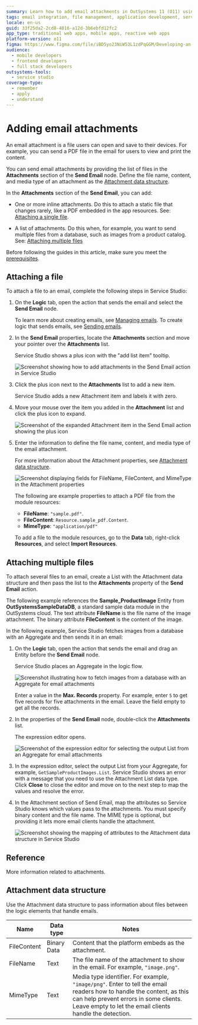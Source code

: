 ```yaml
---
summary: Learn how to add email attachments in OutSystems 11 (O11) using the Send Email node in Service Studio.
tags: email integration, file management, application development, service studio how-to, outsystems development
locale: en-us
guid: 33f25da2-2cd8-4016-a12d-3b6ebfd12fc2
app_type: traditional web apps, mobile apps, reactive web apps
platform-version: o11
figma: https://www.figma.com/file/iBD5yo23NiW53L1zdPqGGM/Developing-an-Application?type=design&node-id=1062%3A13342&mode=design&t=GF97AOUqsRf9tsAh-1
audience:
  - mobile developers
  - frontend developers
  - full stack developers
outsystems-tools:
  - service studio
coverage-type:
  - remember
  - apply
  - understand
---
```


# Adding email attachments

An email attachment is a file users can open and save to their devices. For example, you can send a PDF file in the email for users to view and print the content.

You can send email attachments by providing the list of files in the **Attachments** section of the **Send Email** node. Define the file name, content, and media type of an attachment as the [Attachment data structure](#attachment-data-structure).

In the **Attachments** section of the **Send Email**, you can add:

* One or more inline attachments. Do this to attach a static file that changes rarely, like a PDF embedded in the app resources. See: [Attaching a single file](#attaching-a-single-static-file).

* A list of attachments. Do this when, for example, you want to send multiple files from a database, such as images from a product catalog. See: [Attaching multiple files](#attaching-multiple-files)

<div class="info" markdown="1">

Before following the guides in this article, make sure you meet the [prerequisites](intro.md#prerequisites).

</div>

## Attaching a file

To attach a file to an email, complete the following steps in Service Studio:

1. On the **Logic** tab, open the action that sends the email and select the **Send Email** node. 

    <div class="info" markdown="1">

    To learn more about creating emails, see [Managing emails](managing.md). To create logic that sends emails, see [Sending emails](sending.md).

    </div>

1. In the **Send Email** properties, locate the **Attachments** section and move your pointer over the **Attachments** list. 

    Service Studio shows a plus icon with the "add list item" tooltip.

    ![Screenshot showing how to add attachments in the Send Email action in Service Studio](images/email-attachment-inline-ss.png "Adding Attachments in the Send Email Action")

1. Click the plus icon next to the **Attachments** list to add a new item.

    Service Studio adds a new Attachment item and labels it with zero.

1. Move your mouse over the item you added in the **Attachment** list and click the plus icon to expand.

    ![Screenshot of the expanded Attachment item in the Send Email action showing the plus icon](images/email-attachment-add-list-ss.png "Attachment Properties Interface")

1. Enter the information to define the file name, content, and media type of the email attachment.

    For more information about the Attachment properties, see [Attachment data structure](#attachment-data-structure).
    
    ![Screenshot displaying fields for FileName, FileContent, and MimeType in the Attachment properties](images/email-attachment-properties.png "Defining Attachment Properties")

    The following are example properties to attach a PDF file from the module resources:

    * **FileName**: `"sample.pdf"`.
    * **FileContent**: `Resource.sample_pdf.Content`.
    * **MimeType**: `"application/pdf"`

    <div class="info" markdown="1">

    To add a file to the module resources, go to the **Data** tab, right-click **Resources**, and select **Import Resources**. 

    </div>


## Attaching multiple files

To attach several files to an email, create a List with the Attachment data structure and then pass the list to the **Attachments** property of the **Send Email** action.

<div class="info" markdown="1">

The following example references the **Sample_ProductImage** Entity from **OutSystemsSampleDataDB**, a standard sample data module in the OutSystems cloud. The text attribute **FileName** is the file name of the image attachment. The binary attribute **FileContent** is the content of the image.   

</div>

In the following example, Service Studio fetches images from a database with an Aggregate and then sends it in an email:

1. On the **Logic** tab, open the action that sends the email and drag an Entity before the **Send Email** node.

    Service Studio places an Aggregate in the logic flow.

    ![Screenshot illustrating how to fetch images from a database with an Aggregate for email attachments](images/email-attachment-getting-from-database.png "Getting Data from Database for Email Attachments")

    <div class="info" markdown="1">

    Enter a value in the **Max. Records** property. For example, enter `5` to get five records for five attachments in the email. Leave the field empty to get all the records.

    </div>

1. In the properties of the **Send Email** node, double-click the **Attachments** list.

    The expression editor opens.

    ![Screenshot of the expression editor for selecting the output List from an Aggregate for email attachments](images/email-attachments-list.png "Email Attachments List Expression Editor")

1. In the expression editor, select the output List from your Aggregate, for example, `GetSampleProductImages.List`. Service Studio shows an error with a message that you need to use the Attachment List data type. Click **Close** to close the editor and move on to the next step to map the values and resolve the error.

1. In the Attachment section of Send Email, map the attributes so Service Studio knows which values pass to the attachments. You must specify binary content and the file name. The MIME type is optional, but providing it lets more email clients handle the attachment.

    ![Screenshot showing the mapping of attributes to the Attachment data structure in Service Studio](images/email-attachment-mapping.png "Mapping Values to the Attachment Data Structure")


## Reference

More information related to attachments.

## Attachment data structure

Use the Attachment data structure to pass information about files between the logic elements that handle emails.

| Name        | Data type   | Notes                                                                                                    |
| ----------- | ----------- | -------------------------------------------------------------------------------------------------------- |
| FileContent | Binary Data | Content that the platform embeds as the attachment.                                                      |
| FileName    | Text        | The file name of the attachment to show in the email. For example, `"image.png"`.                        |
| MimeType    | Text        | Media type identifier. For example, `"image/png"`. Enter to tell the email readers how to handle the content, as this can help prevent errors in some clients. Leave empty to let the email clients handle the detection. |

